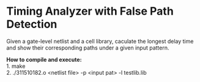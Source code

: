 # Timing Analyzer with False Path Detection
Given a gate-level netlist and a cell library, caculate the longest delay time and show their corresponding paths under a given input pattern.


**How to compile and execute:**  
    1.  make  
    2.  ./311510182.o \<netlist file\> -p \<input pat\> -l testlib.lib  
